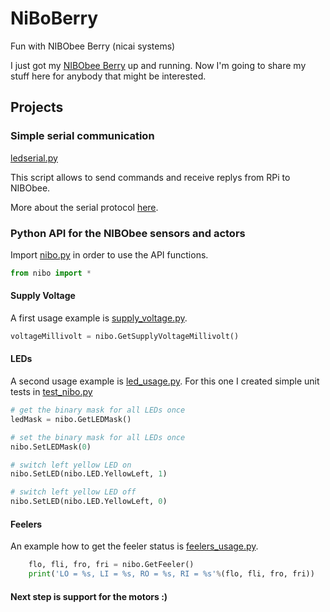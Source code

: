 # NiBoBerry
Fun with NIBObee Berry (nicai systems)

I just got my [NIBObee Berry](http://www.nicai-systems.com/en/robotics/nibobee/berry) up and running.
Now I'm going to share my stuff here for anybody that might be interested.

## Projects

### Simple serial communication 

[ledserial.py](./ledserial.py)

This script allows to send commands and receive replys from RPi to NIBObee.

More about the serial protocol [here](http://www.nibo-roboter.de/wiki/Nibo_Serial_Protocol).

### Python API for the NIBObee sensors and actors

Import [nibo.py](./nibo.py) in order to use the API functions.
```python
from nibo import *
```

#### Supply Voltage

A first usage example is  [supply_voltage.py](./supply_voltage.py).

```python
voltageMillivolt = nibo.GetSupplyVoltageMillivolt()
```

#### LEDs

A second usage example is [led_usage.py](./led_usage.py).
For this one I created simple unit tests in [test_nibo.py](./test_nibo.py)

```python
# get the binary mask for all LEDs once
ledMask = nibo.GetLEDMask()

# set the binary mask for all LEDs once
nibo.SetLEDMask(0)

# switch left yellow LED on
nibo.SetLED(nibo.LED.YellowLeft, 1)

# switch left yellow LED off
nibo.SetLED(nibo.LED.YellowLeft, 0)
```

#### Feelers

An example how to get the feeler status is [feelers_usage.py](./feelers_usage.py).

```python
    flo, fli, fro, fri = nibo.GetFeeler()
    print('LO = %s, LI = %s, RO = %s, RI = %s'%(flo, fli, fro, fri))
```

#### Next step is support for the motors :)